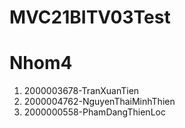 # MVC21BITV03Test
# Nhom4
1. 2000003678-TranXuanTien
2. 2000004762-NguyenThaiMinhThien
3. 2000000558-PhamDangThienLoc